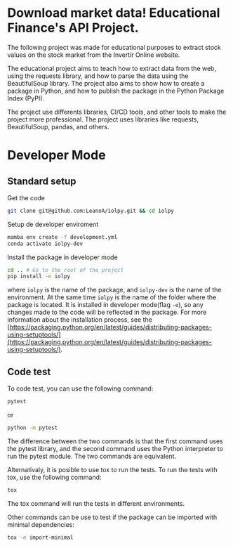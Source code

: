 # Download market data! Educational Finance's API Project.

The following project was made for educational purposes to extract stock values on the stock market from the Invertir Online website.

The educational project aims to teach how to extract data from the web, using the requests library, and how to parse the data using the BeautifulSoup library. The project also aims to show how to create a package in Python, and how to publish the package in the Python Package Index (PyPI).

The project use differents libraries, CI/CD tools, and other tools to make the project more professional. The project uses libraries like requests, BeautifulSoup, pandas, and others.

# Developer Mode

## Standard setup

Get the code

```bash
git clone git@github.com:LeanoA/iolpy.git && cd iolpy
```

Setup de developer enviroment
```bash
mamba env create -f development.yml
conda activate iolpy-dev
```
    
Install the package in developer mode
```bash
cd .. # Go to the root of the project
pip install -e iolpy
```

where `iolpy` is the name of the package, and `iolpy-dev` is the name of the environment. At the same time `iolpy` is the name of the folder where the package is located. It is installed in developer mode(flag `-e`), so any changes made to the code will be reflected in the package. For more information about the installation process, see the [https://packaging.python.org/en/latest/guides/distributing-packages-using-setuptools/](https://packaging.python.org/en/latest/guides/distributing-packages-using-setuptools/).

## Code test
To code test, you can use the following command:
```bash
pytest
```
or
```bash
python -m pytest
```
The difference between the two commands is that the first command uses the pytest library, and the second command uses the Python interpreter to run the pytest module. The two commands are equivalent. 

Alternativaly, it is posible to use tox to run the tests. To run the tests with tox, use the following command:
```bash
tox
```
The tox command will run the tests in different environments.

Other commands can be use to test if the package can be imported with minimal dependencies:
```bash
tox -e import-minimal
```
